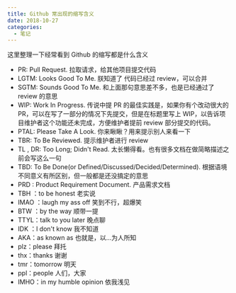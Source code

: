 ```yaml
---
title: Github 常出现的缩写含义
date: 2018-10-27
categories:
  - 笔记
---
```


这里整理一下经常看到 Github 的缩写都是什么含义

- PR: Pull Request. 拉取请求，给其他项目提交代码
- LGTM: Looks Good To Me. 朕知道了 代码已经过 review，可以合并
- SGTM: Sounds Good To Me. 和上面那句意思差不多，也是已经通过了 review 的意思
- WIP: Work In Progress. 传说中提 PR 的最佳实践是，如果你有个改动很大的 PR，可以在写了一部分的情况下先提交，但是在标题里写上 WIP，以告诉项目维护者这个功能还未完成，方便维护者提前 review
  部分提交的代码。
- PTAL: Please Take A Look. 你来瞅瞅？用来提示别人来看一下
- TBR: To Be Reviewed. 提示维护者进行 review
- TL , DR: Too Long; Didn't Read. 太长懒得看。也有很多文档在做简略描述之前会写这么一句
- TBD: To Be Done(or Defined/Discussed/Decided/Determined). 根据语境不同意义有所区别，但一般都是还没搞定的意思
- PRD : Product Requirement Document. 产品需求文档
- TBH ：to be honest 老实说
- IMAO ：laugh my ass off 笑到不行，超爆笑
- BTW ：by the way 顺带一提
- TTYL：talk to you later 晚点聊
- IDK ：l don't know 我不知道
- AKA：as known as 也就是，以...为人所知
- plz：please 拜托
- thx：thanks 谢谢
- tmr：tomorrow 明天
- ppl：people 人们，大家
- IMHO：in my humble opinion 依我浅见
